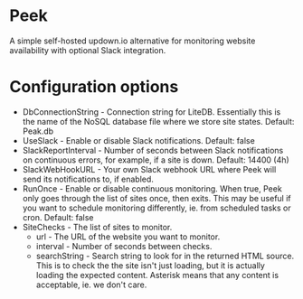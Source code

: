# Peek
A simple self-hosted updown.io alternative for monitoring website availability with optional Slack integration.

# Configuration options
* DbConnectionString - Connection string for LiteDB. Essentially this is the name of the NoSQL database file where we store site states. Default: Peak.db
* UseSlack - Enable or disable Slack notifications. Default: false
* SlackReportInterval - Number of seconds between Slack notifications on continuous errors, for example, if a site is down. Default: 14400 (4h)
* SlackWebHookURL - Your own Slack webhook URL where Peek will send its notifications to, if enabled.
* RunOnce - Enable or disable continuous monitoring. When true, Peek only goes through the list of sites once, then exits. This may be useful if you want to schedule monitoring differently, ie. from scheduled tasks or cron. Default: false
* SiteChecks - The list of sites to monitor.
  * url - The URL of the website you want to monitor.
  * interval - Number of seconds between checks.
  * searchString - Search string to look for in the returned HTML source. This is to check the the site isn't just loading, but it is actually loading the expected content. Asterisk means that any content is acceptable, ie. we don't care.
